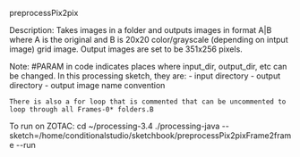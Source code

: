 preprocessPix2pix

Description:
	Takes images in a folder and outputs images in format A|B where A is the original and B is 20x20 color/grayscale (depending on intput image) grid image. Output images are set to be 351x256 pixels.

Note:
	#PARAM in code indicates places where input_dir, output_dir, etc can be changed.
	In this processing sketch, they are:
		- input directory
		- output directory
		- output image name convention

	There is also a for loop that is commented that can be uncommented to loop through all Frames-0* folders.B	

To run on ZOTAC:
cd ~/processing-3.4
./processing-java --sketch=/home/conditionalstudio/sketchbook/preprocessPix2pixFrame2frame --run
